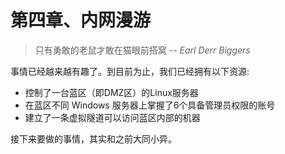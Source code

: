 # 第四章、内网漫游

> 只有勇敢的老鼠才敢在猫眼前搭窝 -- *Earl Derr Biggers*

事情已经越来越有趣了。到目前为止，我们已经拥有以下资源:
- 控制了一台蓝区（即DMZ区）的Linux服务器
- 在蓝区不同 Windows 服务器上掌握了6个具备管理员权限的账号
- 建立了一条虚拟隧道可以访问蓝区内部的机器

接下来要做的事情，其实和之前大同小异。
